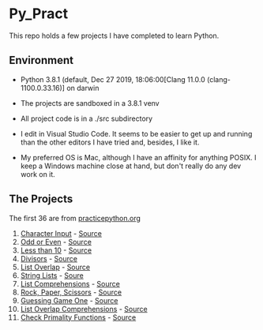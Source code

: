 # Py_Pract

This repo holds a few projects I have completed to learn Python.

## Environment
- Python 3.8.1 (default, Dec 27 2019, 18:06:00[Clang 11.0.0 (clang-1100.0.33.16)] on darwin
- The projects are sandboxed in a 3.8.1 venv
- All project code is in a ./src subdirectory

- I edit in Visual Studio Code.  It seems to be easier to get up and running than the other editors I have tried and, besides, I like it.

- My preferred OS is Mac, although I have an affinity for anything POSIX.  I keep a Windows machine close at hand, but don't really do any dev work on it.

## The Projects
The first 36 are from [practicepython.org](http://www.practicepython.org/)
1. [Character Input](http://www.practicepython.org/exercise/2014/01/29/01-character-input.html) - [Source](https://github.com/ready-1/py_pract/blob/master/src/001_character_input.py)
2. [Odd or Even](http://www.practicepython.org/exercise/2014/02/05/02-odd-or-even.html) - [Source](https://github.com/ready-1/py_pract/blob/master/src/002_odd_or_even.py)
3. [Less than 10](http://www.practicepython.org/exercise/2014/02/15/03-list-less-than-ten.html) - [Source](https://github.com/ready-1/py_pract/blob/master/src/003_less_than_ten.py)
4. [Divisors](http://www.practicepython.org/exercise/2014/02/26/04-divisors.html) - [Source](https://github.com/ready-1/py_pract/blob/master/src/004_divisors.py)
5. [List Overlap](http://www.practicepython.org/exercise/2014/03/05/05-list-overlap.html) - [Source](https://github.com/ready-1/py_pract/blob/master/src/005_list_overlap.py)
6. [String Lists](https://www.practicepython.org/exercise/2014/03/12/06-string-lists.html) - [Soure](https://github.com/ready-1/py_pract/blob/master/src/006_string_lists.py)
7. [List Comprehensions](https://www.practicepython.org/exercise/2014/03/19/07-list-comprehensions.html) - [Source](https://github.com/ready-1/py_pract/blob/master/src/007_list_comprehensions.py)
8. [Rock, Paper, Scissors](https://www.practicepython.org/exercise/2014/03/26/08-rock-paper-scissors.html) - [Source](https://github.com/ready-1/py_pract/blob/master/src/008_rps.py)
9. [Guessing Game One](http://www.practicepython.org/exercise/2014/04/02/09-guessing-game-one.html) - [Source](https://github.com/ready-1/py_pract/blob/master/src/009_guessing_game_one.py)
10. [List Overlap Comprehensions](http://www.practicepython.org/exercise/2014/04/10/10-list-overlap-comprehensions.html) - [Source](https://github.com/ready-1/py_pract/blob/master/src/010_list_overlap_comprehensions.py)
11. [Check Primality Functions](http://www.practicepython.org/exercise/2014/04/16/11-check-primality-functions.html) - [Source](https://github.com/ready-1/py_pract/blob/master/src/011_check_primality_functions.py)